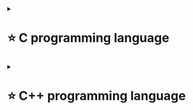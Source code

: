 <details> 
    <summary><h1>⭐ C programming language <h2></summary>

<details> 
    <summary><h2>struct and union </h3></summary>

### struct
Struct định nghĩa một kiểu dữ liệu mới, với hơn một thành phần trong chương trình, biến dạng struct bao gồm nhiều thành phần có thể thuộc nhiều kiểu dữ liệu khác nhau. Typedef Struct  khai báo/ định nghĩa một kiểu struct
vd 
th1: 
```c 
struct a {
    int b;
};
int main(void) {
     a c; // báo lỗi ở dòng này
	return 0;
}
```
th2:
```c
typedef struct a {
	int b;
} a; //định nghĩa struct a thành a

int main(void) {
a c; // không lỗi nữa
	        return 0;
}
```
Kích thước kiểu struct tối thiểu bằng kích thước các thành viên cộng lại tại vì còn phụ thuộc vào bộ nhớ đệm (struct padding). Dữ liệu của các thành viên của struct được lưu trữ ở những vùng nhớ khác nhau.
### union
Union trong C là một kiểu dữ liệu đặc biệt có sẵn trong C cho phép lưu trữ các kiểu dữ liệu khác nhau trong cùng một vị trí bộ nhớ. Cấu trúc của Union là tất cả các thành phần của nó dùng chung một vùng nhớ có kích thước tương ứng với thành phần lớn nhất.
Do đó kích thước của union là kích thước lớn nhất của kiểu dữ liệu trong nó. Thay đổi nội dung 1 thành viên trong union sẽ dẫn đến thay đổi nội dung của thành viên khác.

</details>
<details>
    <summary><h2>Phân vùng bộ nhớ ram </h3></summary>

|Stack|
|:-|
|↓|
|↑|
|Heap|
|Bss|
|Data|
|Text|
    
***Stack*** Quyền truy cập read and write.
- Được sử dụng cấp phát cho biến local, input parameter của hàm,...
- Sẽ được giải phóng khi ra khỏi block code/hàm .
- Các biến tạo trong vùng nhớ này có thể tự động được thu hồi, nên ta không cần các kỹ thuật thu hồi bộ nhớ như khi ta cấp phát động trong heap.

***Head*** Quyền truy cập Read and write.
- Được sr dụng để cấp phát bộ nhớ động.
- Các biến trong bộ nhớ này phải được thu hồi thủ công bằng cách sử dụng các hàm free()  

***Bss*** Quyền truy cập read and write.
- Chứa các biến global hoặc static khởi tạo bằng không hoặc không khởi tạo.
- Được giải phóng khi kết thúc chương trinhf.

***Data*** Quyền truy cập read and write.
- Chứa các biến global hoặc static được khởi tạo khác không.
- Được giải phóng khi kết thúc chương trình.

***Text*** Quyền truy cập read only.
- Chứa các biến khai báo hằng số.
- Chứa mã máy của chương trình đã được biên dịch.

</details>
<details>
    <summary><h2>Macro and Function </h3></summary>

### Macro
Chuyển thay thế macro bằng các văn bản code trong quá trình tiền xử lý. 
Khai báo:
```c
    #define MACRO text
    
    int main(){
        printf("MACRO");
    }
```
Tiền xử lý 
```c
    #define MACRO text
    
    int main(){
        printf("text"); // thay thế macro
    }
```
Nối chuổi:
```c
#define CREATE_VARIABLE(name)       \
int name##__kieuint;                \
double name##__kieudouble;
FUNC(hienthi,hello world\n);

int main(){
    CREATE_VARIABLE(test);
    return 0;
}
```
Tiền xử lý:
```c
    int main (){
        int test__kieuint;
        double test__kieudouble;
        return 0;
    }
```
### Function
Khi khởi tạo một Function chương trình sẽ cấp cho Function đó 1 địa chỉ cố định để khi dùng sẽ gọi đến địa chỉ đó. khi thực hiện xong các biến local, parameter function sẽ được thu hồi. Do đó sẽ tiết kiệm bộ nhớ. Macro sẽ chiếm nhiều bộ nhớ hơn do macro chỉ thay thế lại.
VD:
```c
    int addition(int value1, int value2)
{
	int sumary = value1 + value2;
	return sumary;
}

void introduce()
{
	cout << "Hello!" << endl;
	cout << "I'm a program" << endl;
}
```
</details>
<details>
    <summary><h2>Compiler </h3></summary>

### Compiler 
Là quá trình chuyển đổi ngôn ngữ viết thành ngôn ngữ bật thấp mà máy tinhs có thể hiểu và thực hiện được.
**Quá trình compiler bao gồm:**
- *Giai đoàn tiền xử lý (Pre-processor):* Nhận mã nguồn, Xóa bor các chú thích, chỉ thị tiền xử lý (bắt đầu bằng #) vd như #include cho phép ghép thêm tệp của mã nguồn cần biên dịch các #define cũng đuoc thay thế vào tạo ra file .i
    Cách xem file .i bằng  gcc: gcc -S -o filename.s filename.c
- *Giai đoạn dịch NNBC sang Asembly (Compiler):* Chuyển chúng sang dạng mã Assembly là một ngôn ngữ bậc thấp (hợp ngữ) gần với tập lệnh của bộ vi xử lý. Tạo file .s
    Cách xem file .s bằng gcc: gcc -S -o filename.s filename.c
- *Giai đoạn dịch asembly sang ngôn ngữ máy (Asember):* Dich chương trình => Sang mã máy 0 và 1.Một tệp mã máy (.obj) sinh ra trong hệ thống sau đó.
    Cách xem file .obj bằng gcc: gcc -c filename.c -o filename.o
- *Giai đoạn linker:*Trong giai đoạn này mã máy của một chương trình .o dịch từ nhiều nguồn (file .c hoặc file thư viện .lib) được liên kết lại với nhau để tạo thành chương trình đích nhất. Mã máy của các hàm thư viện gọi trong chương trình cũng được đưa vào chương trình cuối trong giai đoạn này. Chính vì vậy mà các lỗi liên quan đến việc gọi hàm hay sử dụng biến tổng thể mà không tồn tại sẽ bị phát hiện. Kể cả lỗi viết chương trình chính không có hàm main() cũng được phát hiện trong liên kết.
Kết thúc quá trình tất cả các đối tượng được liên kết lại với nhau thành một chương trình có thể thực thi được (executable hay .exe) thống nhất.

</details>
<details>
    <summary><h2>Kiểu dữ liệu </h3></summary>


- Biến số nguyên (**Integer Variables**): Lưu trữ giá trị số nguyên không có phần thập phân.
	`int age = 25;`
- Biến số thực (**Floating-point Variables**): Lưu trữ giá trị số thực có phần thập phân.
	`float pi = 3.14;`
- Biến dấu chấm động (**Floating-point Variables**): Lưu trữ giá trị số thực có độ chính xác cao hơn float.
    `double pi = 3.14159;`
- Biến dài (**Long Variables**): Lưu trữ giá trị số nguyên có phạm vi mở rộng so với int.
    `long population = 1000000;`
- Biến ngắn (**Short Variables**): Lưu trữ giá trị số nguyên có phạm vi nhỏ hơn so với int.
    `short temperature = -10;`
- Biến ký tự (**Character Variables**): Lưu trữ một ký tự.
	`char grade = 'A';`
- Biến chuỗi ký tự (**String Variables**): Lưu trữ một chuỗi các ký tự.
	`char name[] = "John";`
- Biến boolean (**Boolean Variables**): Lưu trữ giá trị đúng (1) hoặc sai (0).
	`int isTrue = 1;`
- Con trỏ (**Pointer Variables**): Lưu trữ địa chỉ của một biến hoặc vùng nhớ.
	`int* ptr = NULL;`
- Biến mảng (**Array Variables**): Lưu trữ nhiều giá trị trong một biến duy nhất.
	`int numbers[] = {1, 2, 3, 4, 5};`
- Biến kích thước (**Size Variables**): Lưu trữ giá trị kích thước của các đối tượng trong bộ nhớ.
    ```size_t length = 10;```
- Biến không đổi (**Constant Variables**): Lưu trữ giá trị không thay đổi trong suốt thời gian chương trình chạy.
    ```const int MAX_VALUE = 100;```
- Biến từ khóa (**Keyword Variables**): Lưu trữ giá trị trùng với các từ khóa được định nghĩa trong ngôn ngữ C.
    ```int int = 5;```
- Biến từ xa (**Extern Variables**):Khai báo một biến đã được định nghĩa trong một tệp tin khác.
    ```extern int globalVar;```
- Biến có phạm vi tĩnh (**Static Scope Variables**): Lưu trữ giá trị trong suốt vòng đời của biến và chỉ có thể truy cập trong phạm vi của một hàm hoặc tệp tin.
    ```static int count = 0;```
- Biến hệ thống (**System Variables**): Lưu trữ thông tin đối với chương trình chạy, như số lượng tham số dòng lệnh và danh sách tham số.
    ```int argc; char** argv;```
- Biến môi trường (**Environment Variables**): Lưu trữ thông tin môi trường hệ thống như đường dẫn, biến cấu hình, v.v.
    `char* path = getenv("PATH");`
- Biến vô kiểu (**Void Variables**): Lưu trữ một địa chỉ bất kỳ và có thể chuyển đổi thành bất kỳ kiểu con trỏ nào.
	`void* ptr;`
- Biến hằng số từ xa (**Extern Constant Variables**): Khai báo một hằng số đã được định nghĩa trong một tệp tin khác. 
    `extern const int MAX_VALUE;` 
- Biến gần (**Auto Variables**): Được sử dụng để chỉ ra rằng một biến cục bộ tự động sẽ được tạo ra.
 	`auto int x = 5;`
- Biến trình tự (**Sequence Variables**): Chỉ định rằng một biến thường được truy cập nhanh chóng và thường xuyên.
    `register int counter = 0;`
- Biến quyền (**Qualifier Variables**): Đánh dấu biến có thể thay đổi mà không cần thông báo và không nên tối ưu hóa.
   	`volatile int status;`
- Biến tĩnh (**Static Variables**): Lưu trữ giá trị trong suốt vòng đời của chương trình và giá trị được duy trì ngay cả khi hàm hoặc khối lệnh kết thúc.
	```static int count = 0;```
- Biến tĩnh cục bộ (**Local Static Variables**): Lưu trữ giá trị trong suốt vòng đời của biến, nhưng chỉ có thể truy cập trong phạm vi của một hàm.
    ```C
    void function() {
        static int count = 0;
        // ...
    }
    ```
- Biến toàn cục (**Global Variables**): Khai báo ngoài hàm. Lưu trữ giá trị có thể truy cập từ bất kỳ đâu trong chương trình.
	```int globalVar = 10;```
- Biến cục bộ (**Local Variables**): Khai báo trong hàm. Lưu trữ giá trị chỉ có thể truy cập trong phạm vi của một hàm hoặc khối lệnh.
	```C
	void function() {
    	int localVar = 5;
   		// ...
	} 
	```
- Biến tên (**Label Variables**): Đánh dấu một vị trí trong mã chương trình để nhảy đến khi sử dụng lệnh goto.
    ```C
    goto label;
    // ...
    label:
        // ...
    ```
- Biến tham chiếu (**Reference Variables**): Lưu trữ một tham chiếu đến một biến đã tồn tại, cho phép thay đổi giá trị của biến qua tham chiếu.
    ```C
    int x = 10;
    int& ref = x;
    ```
- Biến hàm (**Function Variables**): Lưu trữ địa chỉ của một hàm và cho phép gọi hàm thông qua con trỏ.
    ```C
    int (*func_ptr)(int, int);
    int sum(int a, int b) {
        return a + b;
    }
    func_ptr = sum;
    ```
- Biến cấu trúc (**Structure Variables**): Lưu trữ các thành phần có liên quan vào một biến.
    ```
    struct Person {
        char name[20];
        int age;
    };
    struct Person p1;
	```
- Biến cấu trúc mở rộng (**Extended Structure Variables**): Lưu trữ các thành phần có liên quan vào một biến và mở rộng chức năng của cấu trúc.
    ```C
    struct Person {
        char name[20];
        int age;
    } p1;
    ```
- Biến liên kết (**Union Variables**): Lưu trữ giá trị của một thành phần trong một thời điểm.
    ```
    union Data {
        int x;
        float y;
    };
    union Data data;
    ```
- Biến liệt kê (**Enumeration Variables**): Lưu trữ một trong các giá trị được xác định trước từ một tập hợp các giá trị có tên.
    ```
    enum Color {
        RED,
        GREEN,
        BLUE
    };
	enum Color c = BLUE;
- Biến kiểu định danh (**Typedef Variables**): Tạo ra một tên mới cho một kiểu dữ liệu đã tồn tại để sử dụng dễ dàng hơn.
    ```C
    typedef int Integer;
    Integer number = 42;
	```
- Biến kiểu dữ liệu do người dùng định nghĩa (**User-defined Data Type Variables**): Định nghĩa và sử dụng kiểu dữ liệu tùy chỉnh trong ngôn ngữ C.
	```C
	typedef struct {
    	char name[20];
    	int age;
	} Person;
	Person p1; 
	```
### Khác nhau của static cục bộ và static toàn cục:
- Biến static cục bộ: Khi 1 biến cục bộ được khai báo với từ khóa static. Biến sẽ chỉ được khởi tạo 1 lần duy nhất và tồn tại suốt thời gian chạy chương trình. Giá trị của nó không bị mất đi ngay cả khi kết thúc hàm. Tuy nhiên khác với biến toàn cục có thể gọi trong tất cả mọi nơi trong chương trình, thì biến cục bộ static chỉ có thể được gọi trong nội bộ hàm khởi tạo ra nó. Mỗi lần hàm được gọi, giá trị của biến chính bằng giá trị tại lần gần nhất hàm được gọi.
- Biến static toàn cục: Biến toàn cục static sẽ chỉ có thể được truy cập và sử dụng trong File khai báo nó, các File khác không có cách nào truy cập được. 
</details>
<details>
  <summary><h3>Pointer</h3></summary>
	
- Bộ nhớ RAM chứa rất nhiều ô nhớ, `mỗi ô nhớ có kích thước 1 byte`. Mỗi ô nhớ có địa chỉ duy nhất và địa chỉ này được đánh số từ 0 trở đi. Nếu `CPU 32bit` thì có `2^32 địa chỉ` có thể đánh cho các ô nhớ trong RAM.
	| Ô nhớ | 0 | 1 | ... | 2^32-2 | 2^32-1 |
  	|:-------:|:--------:|:--------:|---|:----------:|:--------:|
  	| Địa chỉ |0x00000000|0x00000001|...|0x0=fffffffe|0xffffffff|
	| Giá trị |          |     5    |...|     's'    |          |
	|   Biến  |          |     x    |...|    char    |          |
- Khi khai báo biến, trình biên dịch dành riêng một vùng nhớ với địa chỉ duy nhất để lưu biến. Trình biên dịch có nhiệm vụ liên kết địa chỉ ô nhớ đó với tên biến. Khi gọi tên biến, nó sẽ truy xuất tự động đến ô nhớ đã liên kết với tên biến để lấy dữ liệu. Các bạn phải luôn phân biệt giữa `địa chỉ bộ nhớ` và `dữ liệu được lưu trong đó`.
- Địa chỉ của biến bản chất cũng là một con số thường được biểu diễn ở `hệ cơ số 16`. Ta có thể sử dụng con trỏ (pointer) để lưu địa chỉ của các biến.
- ***Con trỏ(pointer):***
	- Trong ngôn ngữ C/C++, con trỏ (pointer) là những biến lưu trữ địa chỉ bộ nhớ của những biến khác.
	- Kích thước của các biến con trỏ có khác nhau không? Con trỏ chỉ lưu địa chỉ nên kích thước của mọi con trỏ là như nhau. Kích thước này phụ thuộc vào môi trường hệ thống máy tính:
		- `Môi trường Windows 32 bit: 4 bytes`
        - `Môi trường Windows 64 bit: 8 bytes`
### Các loại con trỏ:
- ***Con trỏ NULL:*** Con trỏ NULL là con trỏ lưu địa chỉ 0x00000000. Tức địa chỉ bộ nhớ 0, có ý nghĩa đặc biệt, cho biết con trỏ không trỏ vào đâu cả.
	```c
	int *p2; //con trỏ chưa khởi tạo, vẫn trỏ đến một vùng nhớ nào đó không xác định
	int *p3 = NULL; //con trỏ null không trỏ đến vùng nhớ nào
	int *p4 = null; // Lỗi "null" phải viết in hoa
	```
- ***Con trỏ đến con trỏ(pointer to pointer):*** Con trỏ này dùng để lưu địa chỉ của con trỏ khác.
	```c
	int x = 10;
    int *p1 = &x;     // Con trỏ p1 trỏ đến biến x và giá trị của p1 chỉnh là địa chỉ của biến x
    int **p2 = &p1;	 // Con trỏ p2 trỏ đến con trỏ p1 và lưu địa chỉ của con trỏ p1 vào p2  

    printf("Giá trị của x: %d\n", *p1); //Giá trị của x: 10
    printf("Địa chỉ của x: %p\n", p1); //Địa chỉ của x: 0x7ffee2a697a8 
    printf("Giá trị của x: %d\n", **p2); //Giá trị của x: 10
    printf("Địa chỉ của p1: %p\n", p2); //Địa chỉ của p1: 0x7ffee2a697a0
	```
- ***Con trỏ hằng (Constant Pointers):*** Không thể thay đổi giá trị mà nó trỏ tới, nhưng có thể thay đổi địa chỉ mà nó trỏ tới.
	```c
	int num = 10; 
	const int *ptr = &num; //thay đổi được địa chỉ của num nhưng không thay đổi được giá trị '10' của num
	```
- ***Con trỏ void (Void Pointers):*** Con trỏ void có thể trỏ tới bất kỳ kiểu dữ liệu nào, nhưng khi xuất ra giá trị thì phải ép kiểu.
	```c
	int num = 10;
	float f = 3.14;
	void *ptr;
	ptr = &num;
	printf("num = %d\n",(int*)ptr);
	ptr = &f;
	printf("f = %f\n",(float*)ptr);
	```
- ***Con trỏ hàm (Function Pointers):*** Dùng để lưu trữ và gọi các hàm thông qua con trỏ.
	```c
	int add(int a, int b) {
		return a + b;
	}
	int subtract(int a, int b) {
		return a - b;
	}

	int main() {
	
		int (*operation)(int, int) = add;
		int result = operation(5, 3);
		printf("Result: %d\n", result);

		operation = subtract;
		result = operation(5, 3);
		printf("Result: %d\n", result);

		return 0;
	}

	```
- ***Con trỏ vào hàm (Pointers to Functions):*** Lưu trữ địa chỉ của một hàm cụ thể để gọi hàm thông qua con trỏ.
	```c
	int add(int a, int b) {
		return a + b;
	}
	int subtract(int a, int b) {
		return a - b;
	}

	void performOperation(int a, int b, int (*operation)(int, int)) {
		int result = operation(a, b);
		printf("Result: %d\n", result);
	}

	int main() {
		int a = 5, b = 3;

		performOperation(a, b, add);
		performOperation(a, b, subtract);

		return 0;
	}

	```
- ***Con trỏ hàm parameter (Function Pointer Parameters):*** Truyền một hàm như một tham số cho một hàm khác.
	```c
	void greet() {
		printf("Hello, World!\n");
	}

	void performAction(void (*action)()) {
		action();
	}

	int main() {
		performAction(greet);

		return 0;
	}

	```
### Lưu ý khi sử dụng con trỏ
- Khi khởi tạo con trỏ NULL: Chữ NULL phải viết hoa, viết thường null sẽ bị lỗi.
- Không nên sử dụng con trỏ khi chưa được khởi tạo: Kết quả tính toán có thể sẽ phát sinh những lỗi không lường trước được nếu chưa khởi tạo con trỏ.
- Sử dụng biến con trỏ sai cách.

</details>
</details>


<details> 
    <summary><h1>⭐ C++ programming language <h2></summary>